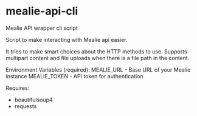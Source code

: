 # mealie-api-cli
Mealie API wrapper cli script

Script to make interacting with Mealie api easier.

It tries to make smart choices about the HTTP methods to use.
Supports multipart content and file uploads when there is a file path in the content.

Environment Variables (required):
  MEALIE_URL    - Base URL of your Mealie instance
  MEALIE_TOKEN  - API token for authentication


Requires:
- beautifulsoup4
- requests
